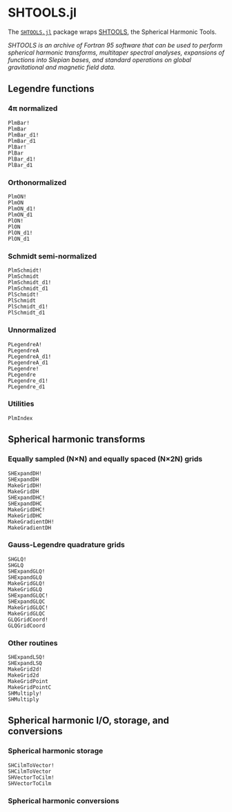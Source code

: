 # SHTOOLS.jl

The [`SHTOOLS.jl`](https://github.com/eschnett/SHTOOLS.jl) package
wraps [SHTOOLS](https://shtools.github.io/SHTOOLS/index-fortran.html),
the Spherical Harmonic Tools.

*SHTOOLS is an archive of Fortran 95 software that can be used to
perform spherical harmonic transforms, multitaper spectral analyses,
expansions of functions into Slepian bases, and standard operations on
global gravitational and magnetic field data.*

## Legendre functions

### 4π normalized

```@docs
PlmBar!
PlmBar
PlmBar_d1!
PlmBar_d1
PlBar!
PlBar
PlBar_d1!
PlBar_d1
```

### Orthonormalized

```@docs
PlmON!
PlmON
PlmON_d1!
PlmON_d1
PlON!
PlON
PlON_d1!
PlON_d1
```

### Schmidt semi-normalized

```@docs
PlmSchmidt!
PlmSchmidt
PlmSchmidt_d1!
PlmSchmidt_d1
PlSchmidt!
PlSchmidt
PlSchmidt_d1!
PlSchmidt_d1
```

### Unnormalized

```@docs
PLegendreA!
PLegendreA
PLegendreA_d1!
PLegendreA_d1
PLegendre!
PLegendre
PLegendre_d1!
PLegendre_d1
```

### Utilities

```@docs
PlmIndex
```

## Spherical harmonic transforms

### Equally sampled (N×N) and equally spaced (N×2N) grids

```@docs
SHExpandDH!
SHExpandDH
MakeGridDH!
MakeGridDH
SHExpandDHC!
SHExpandDHC
MakeGridDHC!
MakeGridDHC
MakeGradientDH!
MakeGradientDH
```

### Gauss-Legendre quadrature grids 

```@docs
SHGLQ!
SHGLQ
SHExpandGLQ!
SHExpandGLQ
MakeGridGLQ!
MakeGridGLQ
SHExpandGLQC!
SHExpandGLQC
MakeGridGLQC!
MakeGridGLQC
GLQGridCoord!
GLQGridCoord
```

### Other routines

```@docs
SHExpandLSQ!
SHExpandLSQ
MakeGrid2d!
MakeGrid2d
MakeGridPoint
MakeGridPointC
SHMultiply!
SHMultiply
```

## Spherical harmonic I/O, storage, and conversions

### Spherical harmonic storage

```@docs
SHCilmToVector!
SHCilmToVector
SHVectorToCilm!
SHVectorToCilm
```

### Spherical harmonic conversions

